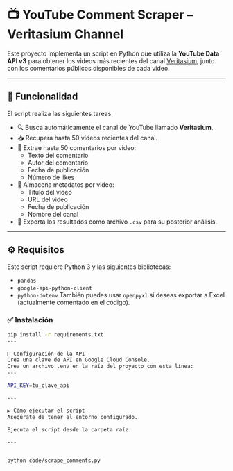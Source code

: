 # 📺 YouTube Comment Scraper – Veritasium Channel

Este proyecto implementa un script en Python que utiliza la **YouTube Data API v3** para obtener los videos más recientes del canal [Veritasium](https://www.youtube.com/user/1veritasium), junto con los comentarios públicos disponibles de cada video.

---

## 🧰 Funcionalidad

El script realiza las siguientes tareas:

- 🔍 Busca automáticamente el canal de YouTube llamado **Veritasium**.
- 📥 Recupera hasta 50 videos recientes del canal.
- 💬 Extrae hasta 50 comentarios por video:
  - Texto del comentario
  - Autor del comentario
  - Fecha de publicación
  - Número de likes
- 🧾 Almacena metadatos por video:
  - Título del video
  - URL del video
  - Fecha de publicación
  - Nombre del canal
- 📄 Exporta los resultados como archivo `.csv` para su posterior análisis.

---

## ⚙️ Requisitos

Este script requiere Python 3 y las siguientes bibliotecas:
- `pandas`
- `google-api-python-client`
- `python-dotenv`
También puedes usar `openpyxl` si deseas exportar a Excel (actualmente comentado en el código).
### ✅ Instalación
```bash
pip install -r requirements.txt
---

🔐 Configuración de la API
Crea una clave de API en Google Cloud Console.
Crea un archivo .env en la raíz del proyecto con esta línea:
---

API_KEY=tu_clave_api

---

▶️ Cómo ejecutar el script
Asegúrate de tener el entorno configurado.

Ejecuta el script desde la carpeta raíz:

---


python code/scrape_comments.py
